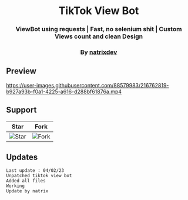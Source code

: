 <div align="center"> 
<h1>TikTok View Bot</h1>
<h3>ViewBot using requests | Fast, no selenium shit | Custom Views count and clean Design</h3>
<h3>By <a href="https://github.com/natrixdev">natrixdev</a></h3>
</div>

## Preview
https://user-images.githubusercontent.com/88579983/216762819-b927a93b-f0a1-4225-a616-d288bf61876a.mp4

## Support 
| Star                                     | Fork                                     |
| ---------------------------------------- | ---------------------------------------- |
| ![Star](https://i.imgur.com/41nhvJ1.png) | ![Fork](https://i.imgur.com/MOtHDPV.png) |

## Updates 
```
Last update : 04/02/23 
Unpatched tiktok view bot 
Added all files 
Working 
Update by natrix
```
